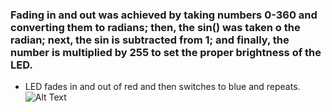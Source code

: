 ### Fading in and out was achieved by taking numbers 0-360 and converting them to radians; then, the sin() was taken o the radian; next, the sin is subtracted from 1; and finally, the number is multiplied by 255 to set the proper brightness of the LED.

- LED fades in and out of red and then switches to blue and repeats.\
![Alt Text](https://thumbs.gfycat.com/ImpishTalkativeFirebelliedtoad-size_restricted.gif)
